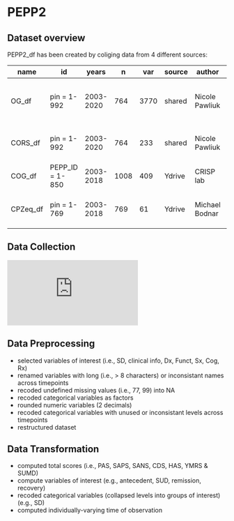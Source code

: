 # PEPP2
## Dataset overview
PEPP2_df has been created by coliging data from 4 different sources:

  name  |       id      |   years |  n | var |source|    author    |  version |format|                        description                         |
--------|---------------|---------|----|-----|------|--------------|----------|------|------------------------------------------------------------|
OG_df   |pin = 1-992    |2003-2020|764 |3770 |shared|Nicole Pawliuk|06/01/2020|.sav  |Subset of PEPP assessment protocol from baseline to month 24|
CORS_df |pin = 1-992    |2003-2020|764 |233  |shared|Nicole Pawliuk|06/01/2020|.sav  |Baseline sociodemographics and circumstance of onset        |
COG_df  |PEPP_ID = 1-850|2003-2018|1008|409  |Ydrive|CRISP lab     |16/09/2021|.xlsx |Neuropsy assesmment at month 3-6                            |
CPZeq_df|pin = 1-769    |2003-2018|769 |61   |Ydrive|Michael Bodnar|16/09/2021|.xlsx |Chlorpromazine equivalent from baseline to month 24         |

## Data Collection
![](https://github.com/OlivierPDS/PEPP-Database/blob/d760fcf3ccddbce57a2f13c18949d3badac7df68/Documentation/PEPP2_protocol.pdf)

## Data Preprocessing
- selected variables of interest (i.e., SD, clinical info, Dx, Funct, Sx, Cog, Rx)
- renamed variables with long (i.e., > 8 characters) or inconsistant names across timepoints
- recoded undefined missing values (i.e., 77, 99) into NA
- recoded categorical variables as factors
- rounded numeric variables (2 decimals)
- recoded categorical variables with unused or inconsistant levels across timepoints
- restructured dataset

## Data Transformation
- computed total scores (i.e., PAS, SAPS, SANS, CDS, HAS, YMRS & SUMD)
- compute variables of interest (e.g., antecedent, SUD, remission, recovery) 
- recoded categorical variables (collapsed levels into groups of interest) (e.g., SD)
- computed individually-varying time of observation 

